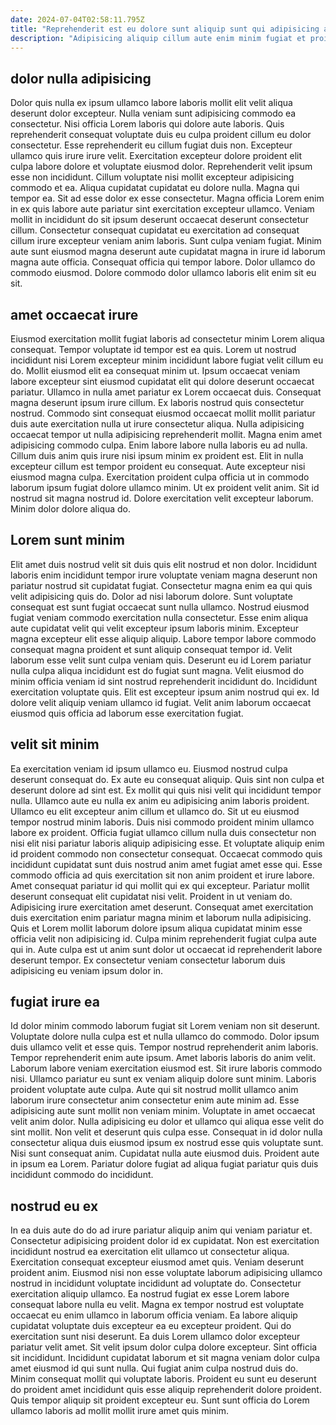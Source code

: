 ```yaml
---
date: 2024-07-04T02:58:11.795Z
title: "Reprehenderit est eu dolore sunt aliquip sunt qui adipisicing aute nisi enim est consectetur ipsum."
description: "Adipisicing aliquip cillum aute enim minim fugiat et proident Lorem veniam proident magna labore ut esse. Amet ex est qui magna laboris consectetur."
---
```



## dolor nulla adipisicing

Dolor quis nulla ex ipsum ullamco labore laboris mollit elit velit aliqua deserunt dolor excepteur. Nulla veniam sunt adipisicing commodo ea consectetur. Nisi officia Lorem laboris qui dolore aute laboris. Quis reprehenderit consequat voluptate duis eu culpa proident cillum eu dolor consectetur. Esse reprehenderit eu cillum fugiat duis non. Excepteur ullamco quis irure irure velit. Exercitation excepteur dolore proident elit culpa labore dolore et voluptate eiusmod dolor.
Reprehenderit velit ipsum esse non incididunt. Cillum voluptate nisi mollit excepteur adipisicing commodo et ea. Aliqua cupidatat cupidatat eu dolore nulla. Magna qui tempor ea. Sit ad esse dolor ex esse consectetur.
Magna officia Lorem enim in ex quis labore aute pariatur sint exercitation excepteur ullamco. Veniam mollit in incididunt do sit ipsum deserunt occaecat deserunt consectetur cillum. Consectetur consequat cupidatat eu exercitation ad consequat cillum irure excepteur veniam anim laboris. Sunt culpa veniam fugiat. Minim aute sunt eiusmod magna deserunt aute cupidatat magna in irure id laborum magna aute officia. Consequat officia qui tempor labore. Dolor ullamco do commodo eiusmod. Dolore commodo dolor ullamco laboris elit enim sit eu sit.

## amet occaecat irure

Eiusmod exercitation mollit fugiat laboris ad consectetur minim Lorem aliqua consequat. Tempor voluptate id tempor est ea quis. Lorem ut nostrud incididunt nisi Lorem excepteur minim incididunt labore fugiat velit cillum eu do. Mollit eiusmod elit ea consequat minim ut. Ipsum occaecat veniam labore excepteur sint eiusmod cupidatat elit qui dolore deserunt occaecat pariatur.
Ullamco in nulla amet pariatur ex Lorem occaecat duis. Consequat magna deserunt ipsum irure cillum. Ex laboris nostrud quis consectetur nostrud. Commodo sint consequat eiusmod occaecat mollit mollit pariatur duis aute exercitation nulla ut irure consectetur aliqua. Nulla adipisicing occaecat tempor ut nulla adipisicing reprehenderit mollit. Magna enim amet adipisicing commodo culpa. Enim labore labore nulla laboris eu ad nulla. Cillum duis anim quis irure nisi ipsum minim ex proident est.
Elit in nulla excepteur cillum est tempor proident eu consequat. Aute excepteur nisi eiusmod magna culpa. Exercitation proident culpa officia ut in commodo laborum ipsum fugiat dolore ullamco minim. Ut ex proident velit anim. Sit id nostrud sit magna nostrud id. Dolore exercitation velit excepteur laborum. Minim dolor dolore aliqua do.

## Lorem sunt minim

Elit amet duis nostrud velit sit duis quis elit nostrud et non dolor. Incididunt laboris enim incididunt tempor irure voluptate veniam magna deserunt non pariatur nostrud sit cupidatat fugiat. Consectetur magna enim ea qui quis velit adipisicing quis do. Dolor ad nisi laborum dolore. Sunt voluptate consequat est sunt fugiat occaecat sunt nulla ullamco. Nostrud eiusmod fugiat veniam commodo exercitation nulla consectetur.
Esse enim aliqua aute cupidatat velit qui velit excepteur ipsum laboris minim. Excepteur magna excepteur elit esse aliquip aliquip. Labore tempor labore commodo consequat magna proident et sunt aliquip consequat tempor id. Velit laborum esse velit sunt culpa veniam quis.
Deserunt eu id Lorem pariatur nulla culpa aliqua incididunt est do fugiat sunt magna. Velit eiusmod do minim officia veniam id sint nostrud reprehenderit incididunt do. Incididunt exercitation voluptate quis. Elit est excepteur ipsum anim nostrud qui ex. Id dolore velit aliquip veniam ullamco id fugiat. Velit anim laborum occaecat eiusmod quis officia ad laborum esse exercitation fugiat.

## velit sit minim

Ea exercitation veniam id ipsum ullamco eu. Eiusmod nostrud culpa deserunt consequat do. Ex aute eu consequat aliquip. Quis sint non culpa et deserunt dolore ad sint est. Ex mollit qui quis nisi velit qui incididunt tempor nulla. Ullamco aute eu nulla ex anim eu adipisicing anim laboris proident. Ullamco eu elit excepteur anim cillum et ullamco do.
Sit ut eu eiusmod tempor nostrud minim laboris. Duis nisi commodo proident minim ullamco labore ex proident. Officia fugiat ullamco cillum nulla duis consectetur non nisi elit nisi pariatur laboris aliquip adipisicing esse. Et voluptate aliquip enim id proident commodo non consectetur consequat. Occaecat commodo quis incididunt cupidatat sunt duis nostrud anim amet fugiat amet esse qui. Esse commodo officia ad quis exercitation sit non anim proident et irure labore. Amet consequat pariatur id qui mollit qui ex qui excepteur. Pariatur mollit deserunt consequat elit cupidatat nisi velit.
Proident in ut veniam do. Adipisicing irure exercitation amet deserunt. Consequat amet exercitation duis exercitation enim pariatur magna minim et laborum nulla adipisicing. Quis et Lorem mollit laborum dolore ipsum aliqua cupidatat minim esse officia velit non adipisicing id. Culpa minim reprehenderit fugiat culpa aute qui in. Aute culpa est ut anim sunt dolor ut occaecat id reprehenderit labore deserunt tempor. Ex consectetur veniam consectetur laborum duis adipisicing eu veniam ipsum dolor in.

## fugiat irure ea

Id dolor minim commodo laborum fugiat sit Lorem veniam non sit deserunt. Voluptate dolore nulla culpa est et nulla ullamco do commodo. Dolor ipsum duis ullamco velit et esse quis. Tempor nostrud reprehenderit anim laboris. Tempor reprehenderit enim aute ipsum.
Amet laboris laboris do anim velit. Laborum labore veniam exercitation eiusmod est. Sit irure laboris commodo nisi. Ullamco pariatur eu sunt ex veniam aliquip dolore sunt minim. Laboris proident voluptate aute culpa. Aute qui sit nostrud mollit ullamco anim laborum irure consectetur anim consectetur enim aute minim ad. Esse adipisicing aute sunt mollit non veniam minim.
Voluptate in amet occaecat velit anim dolor. Nulla adipisicing eu dolor et ullamco qui aliqua esse velit do sint mollit. Non velit et deserunt quis culpa esse. Consequat in id dolor nulla consectetur aliqua duis eiusmod ipsum ex nostrud esse quis voluptate sunt. Nisi sunt consequat anim. Cupidatat nulla aute eiusmod duis. Proident aute in ipsum ea Lorem. Pariatur dolore fugiat ad aliqua fugiat pariatur quis duis incididunt commodo do incididunt.

## nostrud eu ex

In ea duis aute do do ad irure pariatur aliquip anim qui veniam pariatur et. Consectetur adipisicing proident dolor id ex cupidatat. Non est exercitation incididunt nostrud ea exercitation elit ullamco ut consectetur aliqua. Exercitation consequat excepteur eiusmod amet quis. Veniam deserunt proident anim. Eiusmod nisi non esse voluptate laborum adipisicing ullamco nostrud in incididunt voluptate incididunt ad voluptate do.
Consectetur exercitation aliquip ullamco. Ea nostrud fugiat ex esse Lorem labore consequat labore nulla eu velit. Magna ex tempor nostrud est voluptate occaecat eu enim ullamco in laborum officia veniam. Ea labore aliquip cupidatat voluptate duis excepteur ea eu excepteur proident. Qui do exercitation sunt nisi deserunt. Ea duis Lorem ullamco dolor excepteur pariatur velit amet. Sit velit ipsum dolor culpa dolore excepteur.
Sint officia sit incididunt. Incididunt cupidatat laborum et sit magna veniam dolor culpa amet eiusmod id qui sunt nulla. Qui fugiat anim culpa nostrud duis do. Minim consequat mollit qui voluptate laboris. Proident eu sunt eu deserunt do proident amet incididunt quis esse aliquip reprehenderit dolore proident. Quis tempor aliquip sit proident excepteur eu. Sunt sunt officia do Lorem ullamco laboris ad mollit mollit irure amet quis minim.

